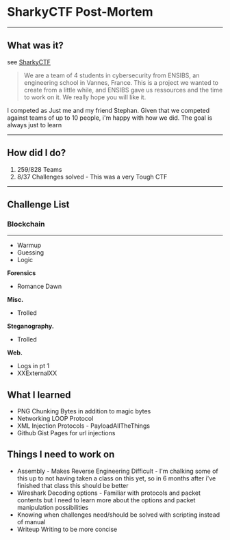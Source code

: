 # SharkyCTF Post-Mortem

----
## What was it?
see [SharkyCTF](https://ctfd.sharkyctf.xyz/)

> We are a team of 4 students in cybersecurity from ENSIBS, an engineering school in Vannes, France. This is a project we wanted to create from a little while, and ENSIBS gave us ressources and the time to work on it. We really hope you will like it.

I competed as Just me and my friend Stephan. Given that we competed against teams of up to 10 people, i'm happy with how we did. The goal is always just to learn

----
## How did I do?
1. 259/828 Teams
2. 8/37 Challenges solved - This was a very Tough CTF

----
## Challenge List

### Blockchain
---
 - Warmup
 - Guessing
 - Logic

**Forensics**

 - Romance Dawn

**Misc.**

- Trolled

**Steganography.**

- Trolled

**Web.**

- Logs in pt 1
- XXExternalXX

## What I learned
- PNG Chunking Bytes in addition to magic bytes
- Networking LOOP Protocol
- XML Injection Protocols - PayloadAllTheThings
- Github Gist Pages for url injections

## Things I need to work on
- Assembly - Makes Reverse Engineering Difficult - I'm chalking some of this up to not having taken a class on this yet, so in 6 months after i've finished that class this should be better
- Wireshark Decoding options - Familiar with protocols and packet contents but I need to learn more about the options and packet manipulation possibilities
- Knowing when challenges need/should be solved with scripting instead of manual
- Writeup Writing to be more concise

